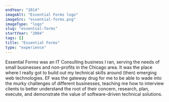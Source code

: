 ```yaml
---
endYear: "2014"
imageAlt: "Essential Forms logo"
imageSrc: "essential-forms.png"
imageType: "logo"
slug: "essential-forms"
startYear: "2004"
tags: []
title: "Essential Forms"
type: "experience"
---
```

Essential Forms was an IT Consulting business I ran, serving the needs of small businesses and non-profits in the Chicago area.  It was the place where I really got to build out my technical skills around (then) emerging web technologies.  EF was the gateway drug for me to be able to wade into the murky challenges of different businesses, teaching me how to interview clients to better understand the root of their concern, research, plan, execute, and demonstrate the value of software-driven technical solutions.